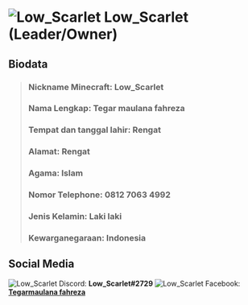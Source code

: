 # ![Low_Scarlet](https://www.mc-heads.net/avatar/Low_Scarlet/64) Low_Scarlet (Leader/Owner)
## Biodata
> ### Nickname Minecraft: Low_Scarlet
> ### Nama Lengkap: Tegar maulana fahreza
> ### Tempat dan tanggal lahir: Rengat
> ### Alamat: Rengat
> ### Agama: Islam
> ### Nomor Telephone: 0812 7063 4992
> ### Jenis Kelamin: Laki laki
> ### Kewarganegaraan: Indonesia

## Social Media
![Low_Scarlet](https://cdn.discordapp.com/avatars/639434531824205834/52432387820c105da939fc19d36c70b1.png?size=32) Discord: **Low_Scarlet#2729**
![Low_Scarlet](https://cdn3.iconfinder.com/data/icons/capsocial-round/500/facebook-32.png) Facebook: **[Tegarmaulana fahreza](https://web.facebook.com/tegarmaulana.fahreza/)**
